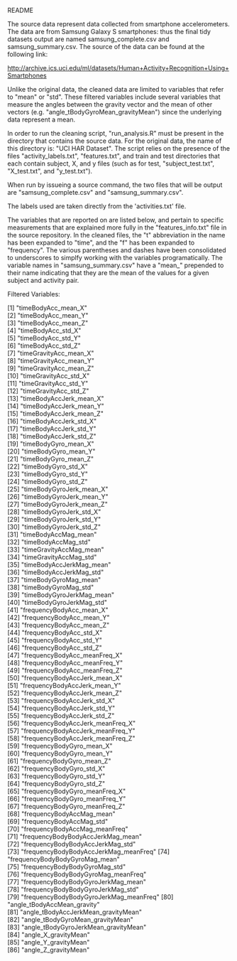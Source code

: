 
README

The source data represent data collected from smartphone accelerometers. The data are from Samsung Galaxy S smartphones: thus the final tidy datasets output are named samsung_complete.csv and samsung_summary.csv. The source of the data can be found at the following link:

http://archive.ics.uci.edu/ml/datasets/Human+Activity+Recognition+Using+Smartphones 

Unlike the original data, the cleaned data are limited to variables that refer to "mean" or "std". These filtered variables include several variables that measure the angles between the gravity vector and the mean of other vectors (e.g. "angle_tBodyGyroMean_gravityMean") since the underlying data represent a mean.

In order to run the cleaning script, "run_analysis.R" must be present in the directory that contains the source data. For the original data, the name of this directory is: "UCI HAR Dataset". The script relies on the presence of the files "activity_labels.txt", "features.txt", and train and test directories that each contain subject, X, and y files (such as for test, "subject_test.txt", "X_test.txt", and "y_test.txt").

When run by issueing a source command, the two files that will be output are "samsung_complete.csv" and "samsung_summary.csv".

The labels used are taken directly from the 'activities.txt' file.

The variables that are reported on are listed below, and pertain to specific measurements that are explained more fully in the "features_info.txt" file in the source repository. In the cleaned files, the "t" abbreviation in the name has been expanded to "time", and the "f" has been expanded to "frequency". The various parentheses and dashes have been consolidated to underscores to simplfy working with the variables programatically. The variable names in "samsung_summary.csv" have a "mean_" prepended to their name indicating that they are the mean of the values for a given subject and activity pair.


Filtered Variables:

 [1] "timeBodyAcc_mean_X"                   
 [2] "timeBodyAcc_mean_Y"                   
 [3] "timeBodyAcc_mean_Z"                   
 [4] "timeBodyAcc_std_X"                    
 [5] "timeBodyAcc_std_Y"                    
 [6] "timeBodyAcc_std_Z"                    
 [7] "timeGravityAcc_mean_X"                
 [8] "timeGravityAcc_mean_Y"                
 [9] "timeGravityAcc_mean_Z"                
[10] "timeGravityAcc_std_X"                 
[11] "timeGravityAcc_std_Y"                 
[12] "timeGravityAcc_std_Z"                 
[13] "timeBodyAccJerk_mean_X"               
[14] "timeBodyAccJerk_mean_Y"               
[15] "timeBodyAccJerk_mean_Z"               
[16] "timeBodyAccJerk_std_X"                
[17] "timeBodyAccJerk_std_Y"                
[18] "timeBodyAccJerk_std_Z"                
[19] "timeBodyGyro_mean_X"                  
[20] "timeBodyGyro_mean_Y"                  
[21] "timeBodyGyro_mean_Z"                  
[22] "timeBodyGyro_std_X"                   
[23] "timeBodyGyro_std_Y"                   
[24] "timeBodyGyro_std_Z"                   
[25] "timeBodyGyroJerk_mean_X"              
[26] "timeBodyGyroJerk_mean_Y"              
[27] "timeBodyGyroJerk_mean_Z"              
[28] "timeBodyGyroJerk_std_X"               
[29] "timeBodyGyroJerk_std_Y"               
[30] "timeBodyGyroJerk_std_Z"               
[31] "timeBodyAccMag_mean"                  
[32] "timeBodyAccMag_std"                   
[33] "timeGravityAccMag_mean"               
[34] "timeGravityAccMag_std"                
[35] "timeBodyAccJerkMag_mean"              
[36] "timeBodyAccJerkMag_std"               
[37] "timeBodyGyroMag_mean"                 
[38] "timeBodyGyroMag_std"                  
[39] "timeBodyGyroJerkMag_mean"             
[40] "timeBodyGyroJerkMag_std"              
[41] "frequencyBodyAcc_mean_X"              
[42] "frequencyBodyAcc_mean_Y"              
[43] "frequencyBodyAcc_mean_Z"              
[44] "frequencyBodyAcc_std_X"               
[45] "frequencyBodyAcc_std_Y"               
[46] "frequencyBodyAcc_std_Z"               
[47] "frequencyBodyAcc_meanFreq_X"          
[48] "frequencyBodyAcc_meanFreq_Y"          
[49] "frequencyBodyAcc_meanFreq_Z"          
[50] "frequencyBodyAccJerk_mean_X"          
[51] "frequencyBodyAccJerk_mean_Y"          
[52] "frequencyBodyAccJerk_mean_Z"          
[53] "frequencyBodyAccJerk_std_X"           
[54] "frequencyBodyAccJerk_std_Y"           
[55] "frequencyBodyAccJerk_std_Z"           
[56] "frequencyBodyAccJerk_meanFreq_X"      
[57] "frequencyBodyAccJerk_meanFreq_Y"      
[58] "frequencyBodyAccJerk_meanFreq_Z"      
[59] "frequencyBodyGyro_mean_X"             
[60] "frequencyBodyGyro_mean_Y"             
[61] "frequencyBodyGyro_mean_Z"             
[62] "frequencyBodyGyro_std_X"              
[63] "frequencyBodyGyro_std_Y"              
[64] "frequencyBodyGyro_std_Z"              
[65] "frequencyBodyGyro_meanFreq_X"         
[66] "frequencyBodyGyro_meanFreq_Y"         
[67] "frequencyBodyGyro_meanFreq_Z"         
[68] "frequencyBodyAccMag_mean"             
[69] "frequencyBodyAccMag_std"              
[70] "frequencyBodyAccMag_meanFreq"         
[71] "frequencyBodyBodyAccJerkMag_mean"     
[72] "frequencyBodyBodyAccJerkMag_std"      
[73] "frequencyBodyBodyAccJerkMag_meanFreq" 
[74] "frequencyBodyBodyGyroMag_mean"        
[75] "frequencyBodyBodyGyroMag_std"         
[76] "frequencyBodyBodyGyroMag_meanFreq"    
[77] "frequencyBodyBodyGyroJerkMag_mean"    
[78] "frequencyBodyBodyGyroJerkMag_std"     
[79] "frequencyBodyBodyGyroJerkMag_meanFreq"
[80] "angle_tBodyAccMean_gravity"           
[81] "angle_tBodyAccJerkMean_gravityMean"   
[82] "angle_tBodyGyroMean_gravityMean"      
[83] "angle_tBodyGyroJerkMean_gravityMean"  
[84] "angle_X_gravityMean"                  
[85] "angle_Y_gravityMean"                  
[86] "angle_Z_gravityMean"

